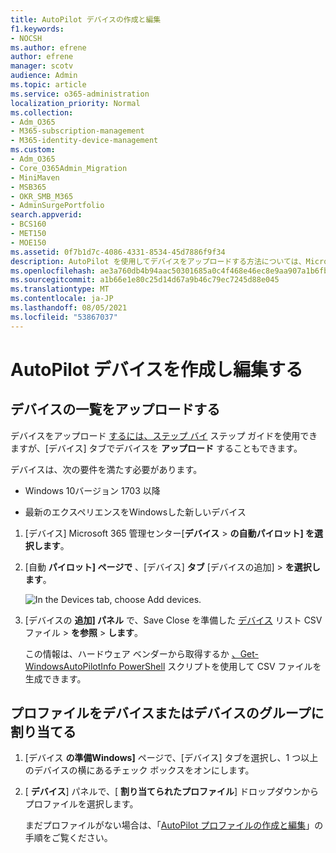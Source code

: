 ```yaml
---
title: AutoPilot デバイスの作成と編集
f1.keywords:
- NOCSH
ms.author: efrene
author: efrene
manager: scotv
audience: Admin
ms.topic: article
ms.service: o365-administration
localization_priority: Normal
ms.collection:
- Adm_O365
- M365-subscription-management
- M365-identity-device-management
ms.custom:
- Adm_O365
- Core_O365Admin_Migration
- MiniMaven
- MSB365
- OKR_SMB_M365
- AdminSurgePortfolio
search.appverid:
- BCS160
- MET150
- MOE150
ms.assetid: 0f7b1d7c-4086-4331-8534-45d7886f9f34
description: AutoPilot を使用してデバイスをアップロードする方法については、Microsoft 365 Business Premium。 プロファイルは、デバイスまたはデバイスのグループに割り当てできます。
ms.openlocfilehash: ae3a760db4b94aac50301685a0c4f468e46ec8e9aa907a1b6fb35e03a9e541f0
ms.sourcegitcommit: a1b66e1e80c25d14d67a9b46c79ec7245d88e045
ms.translationtype: MT
ms.contentlocale: ja-JP
ms.lasthandoff: 08/05/2021
ms.locfileid: "53867037"
---
```

# <a name="create-and-edit-autopilot-devices"></a>AutoPilot デバイスを作成し編集する

## <a name="upload-a-list-of-devices"></a>デバイスの一覧をアップロードする

デバイスをアップロード [するには、ステップ バイ](add-autopilot-devices-and-profile.md) ステップ ガイドを使用できますが、[デバイス] タブでデバイスを **アップロード** することもできます。 
  
デバイスは、次の要件を満たす必要があります。
  
- Windows 10バージョン 1703 以降
    
- 最新のエクスペリエンスをWindowsした新しいデバイス

1. [デバイス] Microsoft 365 管理センター[**デバイス** \> **の自動パイロット] を選択します**。
  
2. [自動 **パイロット] ページで** 、[デバイス] **タブ** [デバイスの追加] \> **を選択します**。
    
    ![In the Devices tab, choose Add devices.](../media/6ba81e22-c873-40ad-8a72-ce64d15ea6ba.png)
  
3. [デバイスの **追加] パネル** で、Save Close を準備した [デバイス](../admin/misc/device-list.md) リスト CSV ファイル \> **を参照** \> **します**。
    
    この情報は、ハードウェア ベンダーから取得するか [、Get-WindowsAutoPilotInfo PowerShell](https://www.powershellgallery.com/packages/Get-WindowsAutoPilotInfo) スクリプトを使用して CSV ファイルを生成できます。 
    
## <a name="assign-a-profile-to-a-device-or-a-group-of-devices"></a>プロファイルをデバイスまたはデバイスのグループに割り当てる

1. [デバイス **の準備Windows]** ページで、[デバイス] タブを選択し、1 つ以上のデバイスの横にあるチェック ボックスをオンにします。 
    
2. [ **デバイス**] パネルで、[ **割り当てられたプロファイル**] ドロップダウンからプロファイルを選択します。 
    
    まだプロファイルがない場合は、「[AutoPilot プロファイルの作成と編集](create-and-edit-autopilot-profiles.md)」の手順をご覧ください。 
